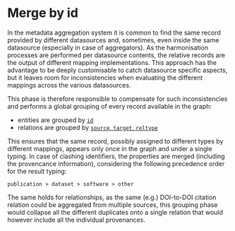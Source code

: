# Merge by id

In the metadata aggregation system it is common to find the same record provided by 
different datasources and, sometimes, even inside the same datasource (especially in 
case of aggregators). As the harmonisation processes are performed per datasource 
contents, the relative records are the output of different mapping implementations. 
This approach has the advantage to be deeply customisable to catch datasource specific 
aspects, but it leaves room for inconsistencies when evaluating the different mappings 
across the various datasources.

This phase is therefore responsible to compensate for such inconsistencies and performs
a global grouping of every record available in the graph:

- entities are grouped by [`id`](../data-model/entities/result#id)
- relations are grouped by [`source`, `target`, `reltype`](../data-model/relationships#the-relationship-object)

This ensures that the same record, possibly assigned to different types by different 
mappings, appears only once in the graph and under a single typing. In case of clashing 
identifiers, the properties are merged (including the provencance information), considering 
the following precedence order for the result typing:

```
publication > dataset > software > other
```

The same holds for relationships, as the same (e.g.) DOI-to-DOI citation relation could 
be aggregated from multiple sources, this grouping phase would collapse all the different 
duplicates onto a single relation that would however include all the individual provenances.
